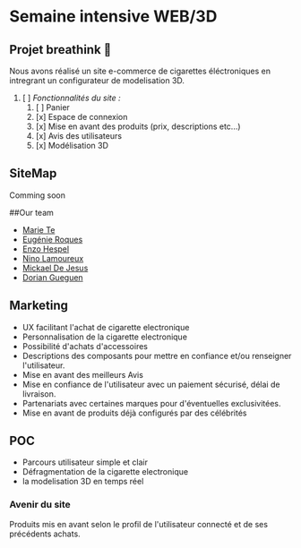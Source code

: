 # Semaine intensive WEB/3D

## Projet breathink 🚬
Nous avons réalisé un site e-commerce de cigarettes  éléctroniques en intregrant un configurateur de modelisation 3D.


1. [ ] *Fonctionnalités du site :*
    1. [ ] Panier
    2. [x] Espace de connexion
    3. [x] Mise en avant des produits (prix, descriptions etc...)    
    4. [x] Avis des utilisateurs     
    5. [x] Modélisation 3D 



## SiteMap
Comming soon



##Our team

* [Marie Te](https://github.com/mariete36)
* [Eugénie Roques](https://github.com/eugenierqs)
* [Enzo Hespel](https://github.com/Draktors)
* [Nino Lamoureux](https://github.com/ninolam)
* [Mickael De Jesus](https://github.com/Micka-dej)
* [Dorian Gueguen](https://github.com/Doriangue)



## Marketing

* UX facilitant l'achat de cigarette electronique
* Personnalisation de la cigarette electronique
* Possibilité d'achats d'accessoires
* Descriptions des composants pour mettre en confiance et/ou renseigner l'utilisateur.
* Mise en avant des meilleurs Avis
* Mise en confiance de l'utilisateur avec un paiement sécurisé, délai de livraison.
* Partenariats avec certaines marques pour d'éventuelles exclusivitées.
* Mise en avant de produits déjà configurés par des célébrités

## POC

* Parcours utilisateur simple et clair
* Défragmentation de la cigarette electronique
* la modelisation 3D en temps réel


### Avenir du site

Produits mis en avant selon le profil de l'utilisateur connecté et de ses précédents achats.
